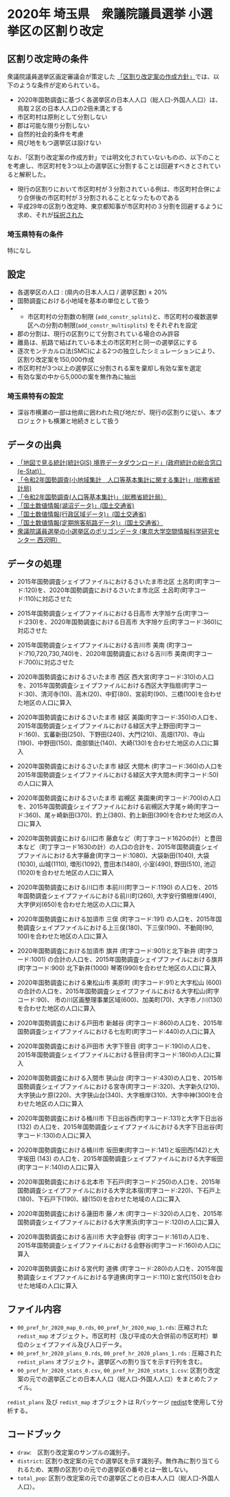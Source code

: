 # 2020年 埼玉県　衆議院議員選挙 小選挙区の区割り改定
## 区割り改定時の条件
衆議院議員選挙区画定審議会が策定した [「区割り改定案の作成方針」](https://www.soumu.go.jp/main_content/000794997.pdf)では、以下のような条件が定められている。

* 2020年国勢調査に基づく各選挙区の日本人人口（総人口-外国人人口）は、鳥取２区の日本人人口の2倍未満とする
* 市区町村は原則として分割しない
* 郡は可能な限り分割しない
* 自然的社会的条件を考慮
* 飛び地をもつ選挙区は設けない

なお、「区割り改定案の作成方針」では明文化されていないものの、以下のことを考慮し、市区町村を3つ以上の選挙区に分割することは回避すべきとされていると解釈した。

* 現行の区割りにおいて市区町村が３分割されている例は、市区町村合併により合併後の市区町村が３分割されることとなったものである
* 平成29年の区割り改定時、東京都知事が市区町村の３分割を回避するように求め、それが[採択された](https://www.soumu.go.jp/main_content/000761504.pdf)


### 埼玉県特有の条件 
<!--- This will be 特になし for prefectures except for 北海道 and 東京 -->
特になし

## 設定
* 各選挙区の人口 : (県内の日本人人口 / 選挙区数) ± 20%
* 国勢調査における小地域を基本の単位として扱う
* * 市区町村の分割数の制限 (`add_constr_splits`)と、市区町村の複数選挙区への分割の制限(`add_constr_multisplits`) をそれぞれを設定
* 郡の分割は、現行の区割りにて分割されている場合のみ許容
* 離島は、航路で結ばれている本土の市区町村と同一の選挙区にする
* 逐次モンテカルロ法(SMC)による2つの独立したシミュレーションにより、区割り改定案を150,000作成
* 市区町村が3つ以上の選挙区に分割される案を棄却し有効な案を選定
* 有効な案の中から5,000の案を無作為に抽出

### 埼玉県特有の設定
* 深谷市横瀬の一部は他県に囲われた飛び地だが、現行の区割りに従い、本プロジェクトも横瀬と地続きとして扱う

<!--- [When largest municipality was set aside]  倉敷市の人口は、県の1議席あたりの人口（県の総人口 / 選挙区数）より大きい。そのため、最大市区町村の分割を許容しない区割りシミュレーションでは、倉敷市を対象外とし、単独で選挙区を構成させた。 -->
<!--- [Interpretation of requirements related to discontiguous areas] 宮城野区港５丁目は厳密には飛び地とみなすこともできるが、現行の区割りでは飛び地として扱われていないため、本プロジェクトでも飛び地として扱わない。-->
<!--- [When largest municipality was not split] 日本人人口が最大の市区町村であるいわき市は、1966年以降は市区町村合併を経ておらず、「平成の大合併以前の市区町村界」に該当する市区町村界が存在しない。よって、いわき市の分割を許容する案は作成せず、市区町村分割を許容しない案のみを作成した。-->


## データの出典
* [「地図で見る統計(統計GIS)  境界データダウンロード」(政府統計の総合窓口(e-Stat)）](https://www.e-stat.go.jp/gis/statmap-search?page=1&type=2&aggregateUnitForBoundary=A&toukeiCode=00200521)
* [「令和2年国勢調査(小地域集計　人口等基本集計に関する集計)」(総務省統計局)](https://www.e-stat.go.jp/stat-search/files?page=1&toukei=00200521&tstat=000001136464&cycle=0&tclass1=000001136472)
* [「令和2年国勢調査(人口等基本集計)」（総務省統計局）](https://www.e-stat.go.jp/stat-search/files?page=1&layout=datalist&toukei=00200521&tstat=000001136464&cycle=0&year=20200&month=24101210&tclass1=000001136466)
* [「国土数値情報(湖沼データ)」(国土交通省)](https://nlftp.mlit.go.jp/ksj/gml/datalist/KsjTmplt-W09-v2_2.html)
* [「国土数値情報(行政区域データ)」(国土交通省)](https://nlftp.mlit.go.jp/ksj/gml/datalist/KsjTmplt-N03-v2_3.html)
* [「国土数値情報(定期旅客航路データ)」（国土交通省）](https://nlftp.mlit.go.jp/ksj/gml/datalist/KsjTmplt-N09.html)
* [衆議院議員選挙の小選挙区のポリゴンデータ (東京大学空間情報科学研究センター 西沢明）](https://home.csis.u-tokyo.ac.jp/~nishizawa/senkyoku/)

## データの処理

* 2015年国勢調査シェイプファイルにおけるさいたま市北区 土呂町(町字コード:120)を、2020年国勢調査におけるさいたま市北区 土呂町(町字コード:110)に対応させた

* 2015年国勢調査シェイプファイルにおける日高市 大字旭ケ丘(町字コード:230)を、2020年国勢調査における日高市 大字旭ケ丘(町字コード:360)に対応させた

* 2015年国勢調査シェイプファイルにおける吉川市 美南 (町字コード:710,720,730,740)を、2020年国勢調査における吉川市 美南(町字コード:700)に対応させた

* 2020年国勢調査におけるさいたま市 西区 西大宮(町字コード:310)の人口を、2015年国勢調査シェイプファイルにおける西区大字指扇(町字コード:30)、清河寺(10)、高木(20)、中釘(80)、宮前町(90)、三橋(100)を合わせた地区の人口に算入

* 2020年国勢調査におけるさいたま市 緑区 美園(町字コード:350)の人口を、2015年国勢調査シェイプファイルにおける緑区大字上野田(町字コード:160)、玄蕃新田(250)、下野田(240)、大門(210)、高畑(170)、寺山(190)、中野田(150)、南部領辻(140)、大崎(130)を合わせた地区の人口に算入

* 2020年国勢調査におけるさいたま市 緑区 大間木 (町字コード:360)の人口を2015年国勢調査シェイプファイルにおける緑区大字大間木(町字コード:50)の人口に算入

* 2020年国勢調査におけるさいたま市 岩槻区 美園東(町字コード:700)の人口を、2015年国勢調査シェイプファイルにおける岩槻区大字尾ヶ崎(町字コード:360)、尾ヶ崎新田(370)、釣上(380)、釣上新田(390)を合わせた地区の人口に算入

* 2020年国勢調査における川口市 藤倉など（町丁字コード1620の計）と豊田本など（町丁字コード1630の計）の人口の合計を、2015年国勢調査シェイプファイルにおける大字藤倉(町字コード:1080)、大袋新田(1040), 大袋(1030), 山城(1110), 増形(1092), 豊田本(1480), 小室(490), 野田(510), 池辺(1020)を合わせた地区の人口に算入

* 2020年国勢調査における川口市 本前川(町字コード:1190) の人口を、2015年国勢調査シェイプファイルにおける前川町(260), 大字安行領根岸(490), 大字伊刈(650)を合わせた地区の人口に算入

* 2020年国勢調査における加須市 三俣 (町字コード:191) の人口を、2015年国勢調査シェイプファイルにおける上三俣(180)、下三俣(190)、不動岡(90, 100)を合わせた地区の人口に算入

* 2020年国勢調査における加須市 旗井 (町字コード:901)と北下新井 (町字コード:1001) の合計の人口を、2015年国勢調査シェイプファイルにおける旗井 (町字コード:900) 北下新井(1000) 琴寄(990)を合わせた地区の人口に算入

* 2020年国勢調査における東松山市 美原町 (町字コード:91)と大字松山 (600) の合計の人口を、2015年国勢調査シェイプファイルにおける大字松山(町字コード:90)、 市の川区画整理事業区域(600)、加美町(70)、大字市ノ川(130)を合わせた地区の人口に算入

* 2020年国勢調査における戸田市 新越谷 (町字コード:860)の人口を、2015年国勢調査シェイプファイルにおける七左町(町字コード:440)の人口に算入

* 2020年国勢調査における戸田市 大字下笹目 (町字コード:190)の人口を、2015年国勢調査シェイプファイルにおける笹目(町字コード:180)の人口に算入

* 2020年国勢調査における入間市 狭山台 (町字コード:430)の人口を、2015年国勢調査シェイプファイルにおける宮寺(町字コード:320)、大字新久(210)、大字狭山ケ原(220)、大字狭山台(340)、大字根岸(310)、大字中神(300)を合わせた地区の人口に算入

* 2020年国勢調査における桶川市 下日出谷西(町字コード:131)と大字下日出谷(132) の人口を、2015年国勢調査シェイプファイルにおける大字下日出谷(町字コード:130)の人口に算入

* 2020年国勢調査における桶川市 坂田東(町字コード:141)と坂田西(142)と大字坂田 (143) の人口を、2015年国勢調査シェイプファイルにおける大字坂田 (町字コード:140)の人口に算入

* 2020年国勢調査における北本市 下石戸(町字コード:250)の人口を、2015年国勢調査シェイプファイルにおける大字北本宿(町字コード:220)、下石戸上(180)、下石戸下(190)、緑(150)を合わせた地域の人口に算入

* 2020年国勢調査における蓮田市 藤ノ木 (町字コード:320)の人口を、2015年国勢調査シェイプファイルにおける大字黒浜(町字コード:120)の人口に算入

* 2020年国勢調査における吉川市 大字会野谷 (町字コード:161)の人口を、2015年国勢調査シェイプファイルにおける会野谷(町字コード:160)の人口に算入

* 2020年国勢調査における宮代町 道佛 (町字コード:280)の人口を、2015年国勢調査シェイプファイルにおける字道佛(町字コード:110)と宮代(150)を合わせた地域の人口に算入

<!---[When manual processing was necessary when assessing contiguity] 宮城野区港５丁目を飛び地として扱わないため、作成した区割り案に飛び地が生じているかどうか判断する際、一時的に宮城野区港５丁目及び隣接する七ヶ浜町をデータから除外した。-->

## ファイル内容
* `00_pref_hr_2020_map_0.rds`, `00_pref_hr_2020_map_1.rds`: 圧縮された `redist_map` オブジェクト。市区町村（及び平成の大合併前の市区町村）単位のシェイプファイル及び人口データ。
* `00_pref_hr_2020_plans_0.rds`, `00_pref_hr_2020_plans_1.rds` :  圧縮された`redist_plans` オブジェクト。選挙区への割り当てを示す行列を含む。
* `00_pref_hr_2020_stats_0.csv`, `00_pref_hr_2020_stats_1.csv`: 区割り改定案の元での選挙区ごとの日本人人口（総人口-外国人人口）をまとめたファイル。

`redist_plans` 及び `redist_map` オブジェクトは Rパッケージ [redist](https://alarm-redist.github.io/redist/)を使用して分析する。

## コードブック
* `draw`:　区割り改定案のサンプルの識別子。
* `district`: 区割り改定案の元での選挙区を示す識別子。無作為に割り当てられるため、実際の区割りの元での選挙区の番号とは一致しない。
* `total_pop`: 区割り改定案の元での選挙区ごとの日本人人口（総人口-外国人人口）。
